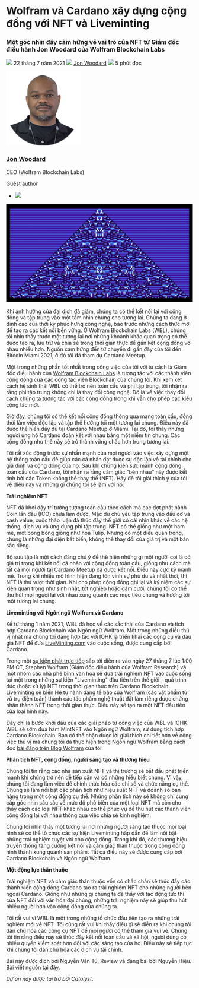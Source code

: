 # Wolfram và Cardano xây dựng cộng đồng với NFT và Liveminting

### **Một góc nhìn đầy cảm hứng về vai trò của NFT từ Giám đốc điều hành Jon Woodard của Wolfram Blockchain Labs**

![](img/2021-07-22-wolfram-and-cardano-build-communities-with-nfts-and-liveminting.002.png) 22 tháng 7 năm 2021 ![](img/2021-07-22-wolfram-and-cardano-build-communities-with-nfts-and-liveminting.002.png) [Jon Woodard](tmp//en/blog/authors/jon-woodard/page-1/) ![](img/2021-07-22-wolfram-and-cardano-build-communities-with-nfts-and-liveminting.003.png) 5 phút đọc

![Jon Woodard](img/2021-07-22-wolfram-and-cardano-build-communities-with-nfts-and-liveminting.004.png)[](tmp//en/blog/authors/jon-woodard/page-1/)

### [**Jon Woodard**](tmp//en/blog/authors/jon-woodard/page-1/)

CEO (Wolfram Blockchain Labs)

Guest author

- ![](img/2021-07-22-wolfram-and-cardano-build-communities-with-nfts-and-liveminting.005.png)[](https://twitter.com/jonwoodard "Twitter")

![Wolfram và Cardano xây dựng cộng đồng với NFT và Liveminting](img/2021-07-22-wolfram-and-cardano-build-communities-with-nfts-and-liveminting.006.jpeg)

Khi ảnh hưởng của đại dịch đã giảm, chúng ta có thể kết nối lại với cộng đồng và tập trung vào một tầm nhìn chung cho tương lai. Chúng ta đang ở đỉnh cao của thời kỳ phục hưng công nghệ, báo trước những cách thức mới để tạo ra các kết nối bền vững. Ở Wolfram Blockchain Labs (WBL), chúng tôi nhìn thấy trước một tương lai nơi những khoảnh khắc quan trọng có thể được tạo ra, lưu trữ và chia sẻ trong thời gian thực để gắn kết cộng đồng với nhau nhiều hơn. Nguồn cảm hứng đến từ chuyến đi gần đây của tôi đến Bitcoin Miami 2021, ở đó tôi đã tham dự Cardano Meetup.

Một trong những phần tốt nhất trong công việc của tôi với tư cách là Giám đốc điều hành của [Wolfram Blockchain Labs](https://www.wolframblockchainlabs.com/) là tương tác với các thành viên cộng đồng của các cộng tác viên Blockchain của chúng tôi. Khi xem xét cách hệ sinh thái WBL có thể trở nên toàn cầu và phi tập trung, tôi nhận ra rằng phi tập trung không chỉ là thay đổi công nghệ. Đó là về việc thay đổi cách chúng ta tương tác với các cộng đồng trong khi vẫn cho phép các kiểu cộng tác mới.

Giờ đây, chúng tôi có thể kết nối cộng đồng thông qua mạng toàn cầu, đồng thời làm việc độc lập và tập thể hướng tới một tương lai chung. Điều này đã được thể hiển đầy đủ tại Cardano Meetup ở Miami. Tại đó, tôi thấy những người ủng hộ Cardano đoàn kết với nhau bằng một niềm tin chung. Các cộng đồng như thế này sẽ trở thành vững chắc hơn trong tương lai.

Tôi rất xúc động trước sự nhấn mạnh của mọi người vào việc xây dựng một hệ thống toàn cầu để giúp các cá nhân đạt được sự độc lập về tài chính cho gia đình và cộng đồng của họ. Sau khi chứng kiến sức mạnh cộng đồng toàn cầu của Cardano, tôi nhận ra rằng cảm giác “bên nhau” này được kết tinh bởi các Token không thể thay thế (NFT). Hãy để tôi giải thích ý của tôi về điều này và những gì chúng tôi sẽ làm với nó:

**Trải nghiệm NFT**

NFT đã khơi dậy trí tưởng tượng toàn cầu theo cách mà các đợt phát hành Coin lần đầu (ICO) chưa làm được. Mặc dù chủ yếu tập trung vào đầu cơ và cash value, cuộc thảo luận đã thúc đẩy thế giới có cái nhìn khác về các hệ thống, dịch vụ và ứng dụng phi tập trung. NFT có thể giống như một ham mê, một bong bóng giống như hoa Tulip. Nhưng có một điều quan trọng, chúng là những đại diện bất biến, không thể thay đổi của giá trị và một bản sắc riêng.

Bộ sưu tập là một cách đáng chú ý để thể hiện những gì một người coi là có giá trị trong khi kết nối cá nhân với cộng đồng toàn cầu, giống như cách mà tất cả mọi người tại Cardano Meetup đã được kết nối. Điều này cực kỳ mạnh mẽ. Trong khi nhiều mô hình hiện đang tôn vinh sự phù du và nhất thời, thì NFT là thứ vượt thời gian. Khi cho phép cộng đồng ghi lại và kỷ niệm các sự kiện quan trọng như sinh nhật, tốt nghiệp hoặc đám cưới, chúng tôi có thể thu hút mọi người lại với nhau xung quanh các mục tiêu chung và hướng tới một tương lai chung.

**Liveminting với Ngôn ngữ Wolfram và Cardano**

Kể từ tháng 1 năm 2021, WBL đã học về các sắc thái của Cardano và tích hợp Cardano Blockchain vào Ngôn ngữ Wolfram. Một trong những điều thú vị nhất mà chúng tôi đang hợp tác với IOHK là triển khai các công cụ và đấu giá NFT để đưa [LiveMinting.com](https://www.liveminting.com/) vào cuộc sống, được cung cấp bởi Cardano.

Trong một [sự kiện phát trực tiếp](https://youtu.be/pMfrRFNCKhE) sắp tới diễn ra vào ngày 27 tháng 7 lúc 1:00 PM CT, Stephen Wolfram (Giám đốc điều hành của Wolfram Research) và một nhóm các nhà phê bình văn hóa sẽ đưa trải nghiệm NFT vào cuộc sống tại một trong những sự kiện "Liveminting" đầu tiên trên thế giới - quá trình đúc (hoặc xử lý) NFT trong thời gian thực trên Cardano Blockchain. Liveminting sẽ biến Hệ tự hành dạng tế bào của Wolfram (các vật phẩm từ vũ trụ điện toán) thành các tác phẩm nghệ thuật đặt làm riêng được chứng nhận thành NFT trong thời gian thực. Điều này sẽ tạo ra một NFT đầu tiên của loại hình này.

Đây chỉ là bước khởi đầu của các giải pháp từ công việc của WBL và IOHK. WBL sẽ sớm đưa hàm MintNFT vào Ngôn ngữ Wolfram, sử dụng tích hợp Cardano Blockchain. Bạn có thể nhận được lời giải thích chi tiết hơn về công việc thú vị mà chúng tôi đã thực hiện trong Ngôn ngữ Wolfram bằng cách đọc [bài đăng trên Blog Wolfram](https://blog.wolfram.com/2021/07/21/liveminting-nfts-with-the-wolfram-language-on-the-cardano-blockchain/) của tôi.

**Phân tích NFT, cộng đồng, người sáng tạo và thương hiệu**

Chúng tôi tin rằng các nhà sản xuất NFT và thị trường sẽ bắt đầu phát triển mạnh khi chúng trở nên dễ tiếp cận và có những hiểu biết chung. Vì vậy, chúng tôi đang làm việc để chính thức hóa các chỉ số và chức năng cụ thể. Chúng sẽ làm nổi bật các phân tích như hiệu suất NFT và doanh số bán hàng trong một cộng đồng cụ thể. Những phân tích này sẽ không chỉ cung cấp góc nhìn sâu sắc về mức độ phổ biến của một loại NFT mà còn cho thấy cách các loại NFT khác nhau có thể phục vụ để thu hút các thành viên cộng đồng lại với nhau thông qua việc chia sẻ kinh nghiệm.

Chúng tôi nhìn thấy một tương lai nơi những người sáng tạo thuộc mọi loại hình sẽ có thể tổ chức các sự kiện Liveminting hấp dẫn để làm nổi bật những trải nghiệm tuyệt vời cho cộng đồng. Trong khi đó, các thương hiệu truyền thống tăng cường kết nối và cảm giác thân thuộc trong cộng đồng hình thành xung quanh sản phẩm. Tất cả điều này sẽ được cung cấp bởi  Cardano Blockchain và Ngôn ngữ Wolfram.

**Một động lực thân thuộc**

Trải nghiệm NFT và cảm giác thân thuộc vốn có chắc chắn sẽ thúc đẩy các thành viên cộng đồng Cardano tạo ra trải nghiệm NFT cho những người bên ngoài Cardano. Giống như những gì chúng ta đã thấy với tác động tức thì của NFT đối với văn hóa đại chúng, những trải nghiệm này sẽ giúp thu hút nhiều người hơn vào cộng đồng của chúng ta.

Tôi rất vui vì WBL là một trong những tổ chức đầu tiên tạo ra những trải nghiệm mới về NFT. Tôi cũng rất vui khi thấy điều gì sẽ diễn ra khi chúng tôi dân chủ hóa các công cụ NFT để mọi người có thể tham gia vui vẻ. Chúng tôi tin rằng điều này sẽ thúc đẩy kết nối toàn cầu và xã hội, người dùng có nhiều quyền kiểm soát hơn đối với các sáng tạo của họ. Điều này sẽ tiếp tục khi chúng tôi dân chủ hóa các dịch vụ tài chính. 

Bài này được dịch bởi Nguyễn Văn Tú, Review và đăng bài bởi Nguyễn Hiệu. Bài viết nguồn [tại đây](https://iohk.io/en/blog/posts/2021/07/22/wolfram-and-cardano-build-communities-with-nfts-and-liveminting). 

*Dự án này được tài trợ bởi Catalyst*.
